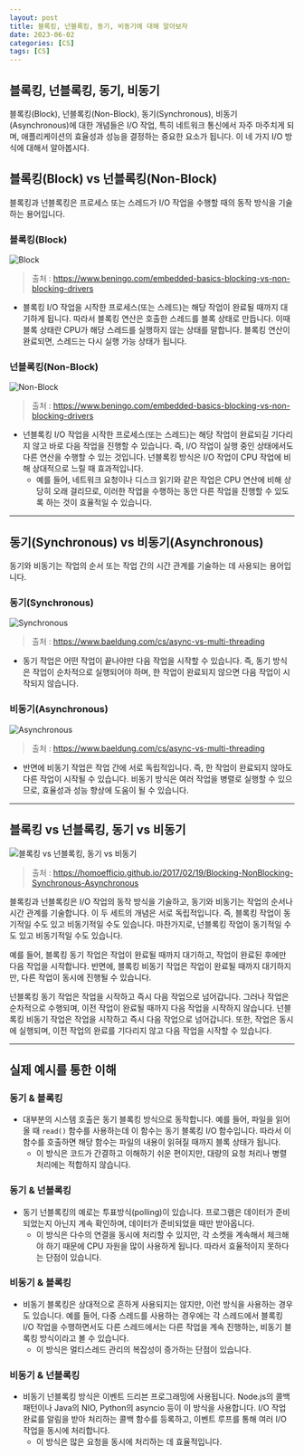 ```yaml
---
layout: post
title: 블록킹, 넌블록킹, 동기, 비동기에 대해 알아보자
date: 2023-06-02
categories: [CS]
tags: [CS]
---
```


## 블록킹, 넌블록킹, 동기, 비동기

블록킹(Block), 넌블록킹(Non-Block), 동기(Synchronous), 비동기(Asynchronous)에 대한 개념들은 I/O 작업, 특히 네트워크 통신에서 자주 마주치게 되며, 애플리케이션의 효율성과 성능을 결정하는 중요한 요소가 됩니다. 이 네 가지 I/O 방식에 대해서 알아봅시다.

## 블록킹(Block) vs 넌블록킹(Non-Block)

블록킹과 넌블록킹은 프로세스 또는 스레드가 I/O 작업을 수행할 때의 동작 방식을 기술하는 용어입니다.

### 블록킹(Block)

![Block](/assets/img/2023-06-02-IO%20Model/2023-06-02-14-39-06.png)

> 출처 : <https://www.beningo.com/embedded-basics-blocking-vs-non-blocking-drivers>

- 블록킹 I/O 작업을 시작한 프로세스(또는 스레드)는 해당 작업이 완료될 때까지 대기하게 됩니다. 따라서 블록킹 연산은 호출한 스레드를 블록 상태로 만듭니다. 이때 블록 상태란 CPU가 해당 스레드를 실행하지 않는 상태를 말합니다. 블록킹 연산이 완료되면, 스레드는 다시 실행 가능 상태가 됩니다.

### 넌블록킹(Non-Block)

![Non-Block](/assets/img/2023-06-02-IO%20Model/2023-06-02-14-39-15.png)

> 출처 : <https://www.beningo.com/embedded-basics-blocking-vs-non-blocking-drivers>

- 넌블록킹 I/O 작업을 시작한 프로세스(또는 스레드)는 해당 작업이 완료되길 기다리지 않고 바로 다음 작업을 진행할 수 있습니다. 즉, I/O 작업이 실행 중인 상태에서도 다른 연산을 수행할 수 있는 것입니다. 넌블록킹 방식은 I/O 작업이 CPU 작업에 비해 상대적으로 느릴 때 효과적입니다.
  - 예를 들어, 네트워크 요청이나 디스크 읽기와 같은 작업은 CPU 연산에 비해 상당히 오래 걸리므로, 이러한 작업을 수행하는 동안 다른 작업을 진행할 수 있도록 하는 것이 효율적일 수 있습니다.

---

## 동기(Synchronous) vs 비동기(Asynchronous)

동기와 비동기는 작업의 순서 또는 작업 간의 시간 관계를 기술하는 데 사용되는 용어입니다.

### 동기(Synchronous)

![Synchronous](/assets/img/2023-06-02-IO%20Model/2023-06-02-14-51-32.png)

> 출처 : <https://www.baeldung.com/cs/async-vs-multi-threading>

- 동기 작업은 어떤 작업이 끝나야만 다음 작업을 시작할 수 있습니다. 즉, 동기 방식은 작업이 순차적으로 실행되어야 하며, 한 작업이 완료되지 않으면 다음 작업이 시작되지 않습니다.

### 비동기(Asynchronous)

![Asynchronous](/assets/img/2023-06-02-IO%20Model/2023-06-02-14-51-52.png)

> 출처 : <https://www.baeldung.com/cs/async-vs-multi-threading>

- 반면에 비동기 작업은 작업 간에 서로 독립적입니다. 즉, 한 작업이 완료되지 않아도 다른 작업이 시작될 수 있습니다. 비동기 방식은 여러 작업을 병렬로 실행할 수 있으므로, 효율성과 성능 향상에 도움이 될 수 있습니다.

---

## 블록킹 vs 넌블록킹, 동기 vs 비동기

![블록킹 vs 넌블록킹, 동기 vs 비동기](/assets/img/2023-06-02-IO%20Model/2023-06-02-14-26-22.png)

> 출처 : <https://homoefficio.github.io/2017/02/19/Blocking-NonBlocking-Synchronous-Asynchronous>

블록킹과 넌블록킹은 I/O 작업의 동작 방식을 기술하고, 동기와 비동기는 작업의 순서나 시간 관계를 기술합니다. 이 두 세트의 개념은 서로 독립적입니다. 즉, 블록킹 작업이 동기적일 수도 있고 비동기적일 수도 있습니다. 마찬가지로, 넌블록킹 작업이 동기적일 수도 있고 비동기적일 수도 있습니다.

예를 들어, 블록킹 동기 작업은 작업이 완료될 때까지 대기하고, 작업이 완료된 후에만 다음 작업을 시작합니다. 반면에, 블록킹 비동기 작업은 작업이 완료될 때까지 대기하지만, 다른 작업이 동시에 진행될 수 있습니다.

넌블록킹 동기 작업은 작업을 시작하고 즉시 다음 작업으로 넘어갑니다. 그러나 작업은 순차적으로 수행되며, 이전 작업이 완료될 때까지 다음 작업을 시작하지 않습니다. 넌블록킹 비동기 작업은 작업을 시작하고 즉시 다음 작업으로 넘어갑니다. 또한, 작업은 동시에 실행되며, 이전 작업의 완료를 기다리지 않고 다음 작업을 시작할 수 있습니다.

---

## 실제 예시를 통한 이해

### 동기 & 블록킹

- 대부분의 시스템 호출은 동기 블록킹 방식으로 동작합니다. 예를 들어, 파일을 읽어올 때 `read()` 함수를 사용하는데 이 함수는 동기 블록킹 I/O 함수입니다. 따라서 이 함수를 호출하면 해당 함수는 파일의 내용이 읽혀질 때까지 블록 상태가 됩니다.
  - 이 방식은 코드가 간결하고 이해하기 쉬운 편이지만, 대량의 요청 처리나 병렬 처리에는 적합하지 않습니다.

### 동기 & 넌블록킹

- 동기 넌블록킹의 예로는 투표방식(polling)이 있습니다. 프로그램은 데이터가 준비되었는지 아닌지 계속 확인하며, 데이터가 준비되었을 때만 받아옵니다.
  - 이 방식은 다수의 연결을 동시에 처리할 수 있지만, 각 소켓을 계속해서 체크해야 하기 때문에 CPU 자원을 많이 사용하게 됩니다. 따라서 효율적이지 못하다는 단점이 있습니다.

### 비동기 & 블록킹

- 비동기 블록킹은 상대적으로 흔하게 사용되지는 않지만, 이런 방식을 사용하는 경우도 있습니다. 예를 들어, 다중 스레드를 사용하는 경우에는 각 스레드에서 블록킹 I/O 작업을 수행하면서도 다른 스레드에서는 다른 작업을 계속 진행하는, 비동기 블록킹 방식이라고 볼 수 있습니다.
  - 이 방식은 멀티스레드 관리의 복잡성이 증가하는 단점이 있습니다.

### 비동기 & 넌블록킹

- 비동기 넌블록킹 방식은 이벤트 드리븐 프로그래밍에 사용됩니다. Node.js의 콜백 패턴이나 Java의 NIO, Python의 asyncio 등이 이 방식을 사용합니다. I/O 작업 완료를 알림을 받아 처리하는 콜백 함수를 등록하고, 이벤트 루프를 통해 여러 I/O 작업을 동시에 처리합니다.
  - 이 방식은 많은 요청을 동시에 처리하는 데 효율적입니다.
